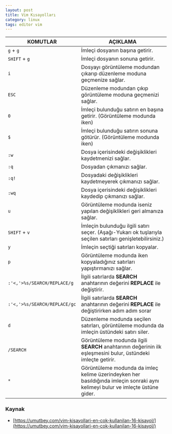 ```yaml
---
layout: post
title: Vim Kısayolları
category: linux
tags: editor vim
---
```


| KOMUTLAR | AÇIKLAMA |
| --- | --- |
| `g` + `g` | İmleçi dosyanın başına getirir. | 
| `SHIFT` + `g` | İmleçi dosyanın  sonuna getirir. |
| `i` | Dosyayı görüntüleme modundan çıkarıp düzenleme moduna geçmenize sağlar. |
| `ESC` | Düzenleme modundan çıkıp görüntüleme moduna geçmenizi sağlar. |
| `0` | İmleçi bulunduğu satırın en başına getirir. (Görüntüleme modunda iken) |
| `$` | İmleçi bulunduğu satırın sonuna götürür. (Görüntüleme modunda iken) |
| `:w` | Dosya içerisindeki değişiklikleri kaydetmenizi sağlar. |
| `:q` | Dosyadan çıkmanızı sağlar. |
| `:q!` | Dosyadaki değişiklikleri kaydetmeyerek çıkmanızı sağlar. |
| `:wq` | Dosya içerisindeki değişiklikleri kaydedip çıkmanızı sağlar. |
| `u` | Görüntüleme modunda iseniz yapılan değişiklikleri geri almanıza sağlar. |
| `SHIFT` + `v` | İmleçin bulunduğu ilgili satırı seçer. (Aşağı-Yukarı ok tuşlarıyla seçilen satırları genişletebilirsiniz.) |
| `y` | İmleçin seçtiği satırları kopyalar. |
| `p` | Görüntüleme modunda iken kopyaladığınız satırları yapıştırmanızı sağlar. |
| `:'<,'>%s/SEARCH/REPLACE/g` | İlgili satırlarda **SEARCH** anahtarının değerini **REPLACE** ile değiştirir. |
| `:'<,'>%s/SEARCH/REPLACE/gc` | İlgili satırlarda **SEARCH** anahtarının değerini **REPLACE** ile değiştirirken adım adım sorar |
| `d` | Düzenleme modunda seçilen satırları, görüntüleme modunda da imleçin üstündeki satırı siler. |
| `/SEARCH` | Görüntüleme modunda ilgili **SEARCH** anahtarının değerinin ilk eşleşmesini bulur, üstündeki imleçte getirir. |
| `*` | Görüntüleme modunda da imleç kelime üzerindeyken her basıldığında imleçin sonraki aynı kelimeyi bulur ve imleçte üstüne gider. |

### Kaynak

- [https://umutbey.com/vim-kisayollari-en-cok-kullanilan-16-kisayol/](https://umutbey.com/vim-kisayollari-en-cok-kullanilan-16-kisayol/)
